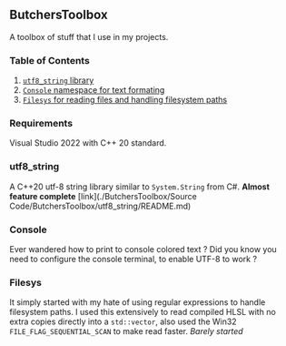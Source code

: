 ## ButchersToolbox
A toolbox of stuff that I use in my projects.

### Table of Contents
1. [`utf8_string` library](#utf8_string)
2. [`Console` namespace for text formating](#console)
3. [`Filesys` for reading files and handling filesystem paths](#filesys)

### Requirements
Visual Studio 2022 with C++ 20 standard.

### utf8_string
A C++20 utf-8 string library similar to `System.String` from C#.
**Almost feature complete**
[link](./ButchersToolbox/Source Code/ButchersToolbox/utf8_string/README.md)

### Console
Ever wandered how to print to console colored text ?
Did you know you need to configure the console terminal, to enable UTF-8 to work ?

### Filesys
It simply started with my hate of using regular expressions to handle filesystem paths.
I used this extensively to read compiled HLSL with no extra copies directly into a `std::vector`, also used the Win32 `FILE_FLAG_SEQUENTIAL_SCAN` to make read faster.
*Barely started*
